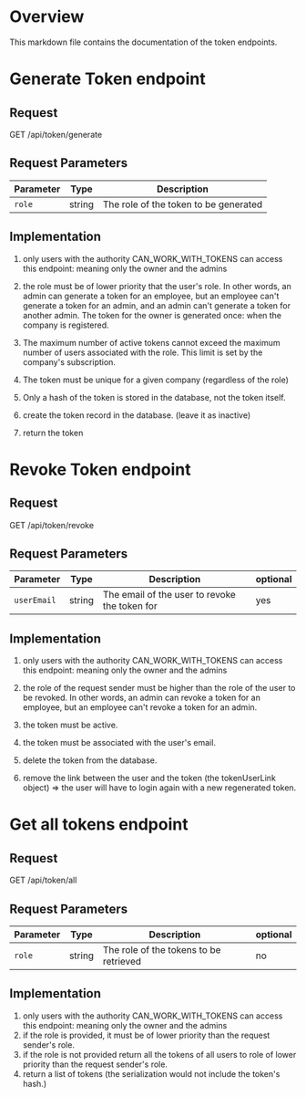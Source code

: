 # Overview

This markdown file contains the documentation of the token endpoints. 

# Generate Token endpoint

## Request

GET /api/token/generate

## Request Parameters

| Parameter | Type | Description |
|-----------|------|-------------|
| `role` | string | The role of the token to be generated |

## Implementation

1. only users with the authority CAN_WORK_WITH_TOKENS can access this endpoint: meaning only the owner and the admins
2. the role must be of lower priority that the user's role. In other words, an admin can generate a token for an employee, but an employee can't generate a token for an admin, and an admin can't generate a token for another admin. The token for the owner is generated once: when the company is registered.

3. The maximum number of active tokens cannot exceed the maximum number of users associated with the role. This limit is set by the company's subscription.
4. The token must be unique for a given company (regardless of the role)
5. Only a hash of the token is stored in the database, not the token itself.
6. create the token record in the database. (leave it as inactive)
7. return the token


# Revoke Token endpoint

## Request

GET /api/token/revoke

## Request Parameters

| Parameter | Type | Description | optional |
|-----------|------|-------------|----------|
| `userEmail` | string | The email of the user to revoke the token for | yes |

## Implementation   

1. only users with the authority CAN_WORK_WITH_TOKENS can access this endpoint: meaning only the owner and the admins
2. the role of the request sender must be higher than the role of the user to be revoked. In other words, an admin can revoke a token for an employee, but an employee can't revoke a token for an admin.
3. the token must be active.
4. the token must be associated with the user's email.

5. delete the token from the database.
6. remove the link between the user and the token (the tokenUserLink object) => the user will have to login again with a new regenerated token. 


# Get all tokens endpoint

## Request

GET /api/token/all

## Request Parameters

| Parameter | Type | Description |optional |
|-----------|------|-------------|----------|
| `role` | string | The role of the tokens to be retrieved | no |

## Implementation

1. only users with the authority CAN_WORK_WITH_TOKENS can access this endpoint: meaning only the owner and the admins
2. if the role is provided, it must be of lower priority than the request sender's role. 
3. if the role is not provided return  all the tokens of all users  to role of lower priority than the request sender's role. 
4. return a list of tokens (the serialization would not include the token's hash.)





